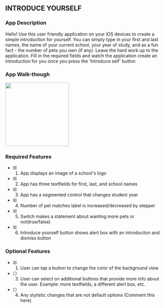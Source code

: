 ## INTRODUCE YOURSELF

### App Description

Hello! Use this user friendly application on your iOS devices to create a simple introduction for yourself. You can simply type in your first and last names, the name of your current school, your year of study, and as a fun fact - the number of pets you own (if any). Leave the hard work up to the application. Fill in the required fields and watch the application create an introduction for you once you press the 'Introduce self' button

### App Walk-though

<img src="http://g.recordit.co/WOyyhGX89S.gif" width=200><br>

### Required Features

- [x] 1. App displays an image of a school's logo
- [x] 2. App has three textfields for first, last, and school names
- [x] 3. App has a segmented control that changes student year
- [x] 4. Number of pet matches label is increased/decreased by stepper
- [x] 5. Switch makes a statement about wanting more pets or not(true/false) 
- [x] 6. Introduce yourself button shows alert box with an introduciton and dismiss button

### Optional Features

- [x] 1. User can tap a button to change the color of the background view
- [ ] 3. User can select on additional buttons that provide more info about the user. Example: more textfields, a different alert box, etc.
- [ ] 4. Any stylistic changes that are not default options (Comment this here)
